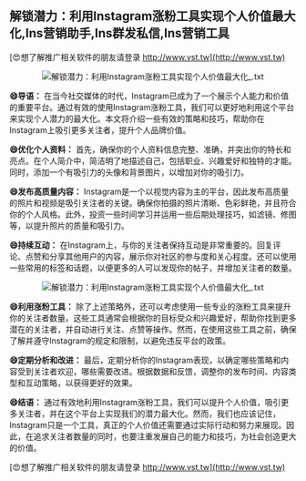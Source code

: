 ## **解锁潜力：利用Instagram涨粉工具实现个人价值最大化,Ins营销助手,Ins群发私信,Ins营销工具**

[😍想了解推广相关软件的朋友请登录 http://www.vst.tw](http://www.vst.tw)

 <center><img src="https://vst.tw/MP4/tuiguang/png/4.png" alt="解锁潜力：利用Instagram涨粉工具实现个人价值最大化_.txt"></center>

**😄导语：**
在当今社交媒体的时代，Instagram已成为了一个展示个人能力和价值的重要平台。通过有效的使用Instagram涨粉工具，我们可以更好地利用这个平台来实现个人潜力的最大化。本文将介绍一些有效的策略和技巧，帮助你在Instagram上吸引更多关注者，提升个人品牌价值。

**😄优化个人资料：**
首先，确保你的个人资料信息完整、准确，并突出你的特长和亮点。在个人简介中，简洁明了地描述自己，包括职业、兴趣爱好和独特的才能。同时，添加一个有吸引力的头像和背景图片，以增加对你的吸引力。

**😄发布高质量内容：**
Instagram是一个以视觉内容为主的平台，因此发布高质量的照片和视频是吸引关注者的关键。确保你拍摄的照片清晰、色彩鲜艳，并且符合你的个人风格。此外，投资一些时间学习并运用一些后期处理技巧，如滤镜、修图等，以提升照片的质量和吸引力。

**😄持续互动：**
在Instagram上，与你的关注者保持互动是非常重要的。回复评论、点赞和分享其他用户的内容，展示你对社区的参与度和关心程度。还可以使用一些常用的标签和话题，以便更多的人可以发现你的帖子，并增加关注者的数量。

 <center><img src="https://vst.tw/MP4/tuiguang/png/8.png" alt="解锁潜力：利用Instagram涨粉工具实现个人价值最大化_.txt"></center>

**😄利用涨粉工具：**
除了上述策略外，还可以考虑使用一些专业的涨粉工具来提升你的关注者数量。这些工具通常会根据你的目标受众和兴趣爱好，帮助你找到更多潜在的关注者，并自动进行关注、点赞等操作。然而，在使用这些工具之前，确保了解并遵守Instagram的规定和限制，以避免违反平台的政策。

**😄定期分析和改进：**
最后，定期分析你的Instagram表现，以确定哪些策略和内容受到关注者欢迎，哪些需要改进。根据数据和反馈，调整你的发布时间、内容类型和互动策略，以获得更好的效果。

**😄结语：**
通过有效地利用Instagram涨粉工具，我们可以提升个人价值，吸引更多关注者，并在这个平台上实现我们的潜力最大化。然而，我们也应该记住，Instagram只是一个工具，真正的个人价值还需要通过实际行动和努力来展现。因此，在追求关注者数量的同时，也要注重发展自己的能力和技巧，为社会创造更大的价值。

[😍想了解推广相关软件的朋友请登录 http://www.vst.tw](http://www.vst.tw)



